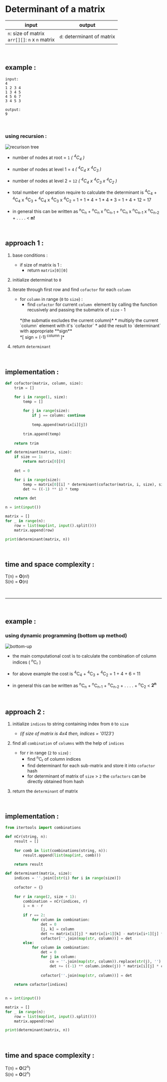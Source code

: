 # Determinant of a matrix 

| input | output |
| --- | --- |
| `n`: size of matrix <br> `arr[][]`: `n` x `n` matrix | `d`: determinant of matrix |

<br>

## example :

```
input:
4
1 2 3 4
1 3 4 5
4 5 6 7
3 4 5 3

output:
9
```

<br>

### using recursion :

![recurison tree](./pictures/determinantRecursion.png)

* number of nodes at root = `1` *( <sup>4</sup>C<sub>4</sub> )*

* number of nodes at level 1 = `4` *( <sup>4</sup>C<sub>4</sub> x <sup>4</sup>C<sub>3</sub> )*

* number of nodes at level 2 = `12` *( <sup>4</sup>C<sub>4</sub> x <sup>4</sup>C<sub>3</sub> x <sup>4</sup>C<sub>2</sub> )*

* total number of operation require to calculate the determinant is <sup>4</sup>C<sub>4</sub> + <sup>4</sup>C<sub>4</sub> x <sup>4</sup>C<sub>3</sub> + <sup>4</sup>C<sub>4</sub> x <sup>4</sup>C<sub>3</sub> x <sup>4</sup>C<sub>2</sub> = 1 + 1 * 4 + 1 * 4 * 3 = 1 + 4 + 12 = 17

* in general this can be written as <sup>n</sup>C<sub>n</sub> + <sup>n</sup>C<sub>n</sub> x <sup>n</sup>C<sub>n-1</sub> + <sup>n</sup>C<sub>n</sub> x <sup>n</sup>C<sub>n-1</sub> x <sup>n</sup>C<sub>n-2</sub> + . . . . < **n!**

<br>

## approach 1 :

1. base conditions :
    * if size of matrix is 1 :
        * return `matrix[0][0]`

2. initialize determinat to `0`

3. iterate through first row and find `cofactor` for each `column`
    * for `column` in range (`0` to `size`) :
        *  find `cofactor` for current `column `element by calling the function recusively and passing the submatrix of `size` - 1 
        <br>
        *(the submatix excludes the current column)*
        * multiply the current `column` element with it's `cofactor`
        * add the result to `determinant` with appropriate **sign**
        <br>
        *[ sign = (-1)<sup> column</sup> ]*

4. return `determinant`

<br>

## implementation :

```python
def cofactor(matrix, column, size):
    trim = []

    for i in range(1, size):
        temp = []
        
        for j in range(size):
            if j == column: continue
            
            temp.append(matrix[i][j])
        
        trim.append(temp)    
    
    return trim

def determinant(matrix, size):
    if size == 1:
        return matrix[0][0]
    
    det = 0

    for i in range(size):
        temp = matrix[0][i] * determinant(cofactor(matrix, i, size), size - 1) 
        det += ((-1) ** i) * temp
    
    return det

n = int(input())

matrix = []
for _ in range(n):
    row = list(map(int, input().split()))
    matrix.append(row)

print(determinant(matrix, n))
```

<br>

## time and space complexity :
T(n) = **O**(n!)
<br>S(n) = **O**(n)

<br>

---
<br>

## example :
### using dynamic programming (bottom up method)

![bottom-up](./pictures/determinantDP.png)

* the main computational cost is to calculate the  combination of column indices ( <sup>n</sup>C<sub>r</sub> )

* for above example the cost is <sup>4</sup>C<sub>4</sub> + <sup>4</sup>C<sub>3</sub> + <sup>4</sup>C<sub>2</sub> = 1 + 4 + 6 = 11

* in general this can be written as <sup>n</sup>C<sub>n</sub> + <sup>n</sup>C<sub>n-1</sub> + <sup>n</sup>C<sub>n-2</sub> + . . . . + <sup>n</sup>C<sub>2</sub> < **2<sup>n</sup>**

<br>

## approach 2 :

1. initialize `indices` to string containing index from `0` to `size`
    * *(if size of matrix is 4x4 then, indices = '0123')*

2. find all `combination` of `columns` with the help of `indices`
    * for r in range (`2` to `size`) :
        * find <sup>n</sup>C<sub>r</sub> of column indices
        * find determinant for each sub-matrix and store it into `cofactor` hash
        * for determinant of matrix of `size` > `2` the `cofactors` can be directly obtained from hash

3. return the `determinant` of matrix

<br>

## implementation :

```python 
from itertools import combinations

def nCr(string, n):
    result = []
    
    for comb in list(combinations(string, n)):
        result.append(list(map(int, comb)))
    
    return result

def determinant(matrix, size):
    indices = ''.join([str(i) for i in range(size)])
    
    cofactor = {}
    
    for r in range(2, size + 1):
        combination = nCr(indices, r)
        i = n - r
        
        if r == 2:
            for column in combination:
                det = 0
                [j, k] = column
                det += matrix[i][j] * matrix[i+1][k] - matrix[i+1][j] * matrix[i][k]
                cofactor[''.join(map(str, column))] = det
        else:
            for column in combination:
                det = 0
                for j in column:
                    co = ''.join(map(str, column)).replace(str(j), '')
                    det += ((-1) ** column.index(j)) * matrix[i][j] * cofactor[co]
                    
                cofactor[''.join(map(str, column))] = det 
    
    return cofactor[indices]
        

n = int(input())

matrix = []
for _ in range(n):
    row = list(map(int, input().split()))
    matrix.append(row)

print(determinant(matrix, n))
```

<br>

## time and space complexity :
T(n) = **O**(2<sup>n</sup>)
<br>S(n) = **O**(2<sup>n</sup>)
